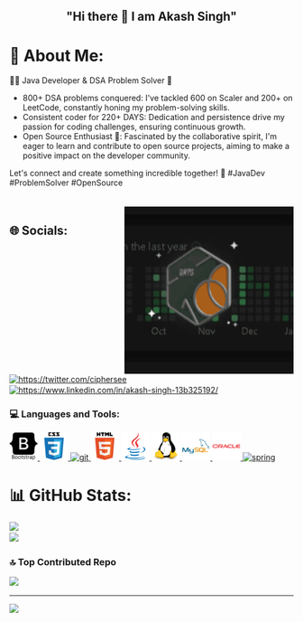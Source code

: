 <h2 align="center">"Hi there 👋 I am Akash Singh" </h2>

# 💫 About Me:
👩‍💻 Java Developer & DSA Problem Solver 🚀<br><ul>
<li>800+ DSA problems conquered: I've tackled 600 on Scaler and 200+ on LeetCode, constantly honing my problem-solving skills.</li>
<li>Consistent coder for 220+ DAYS: Dedication and persistence drive my passion for coding challenges, ensuring continuous growth.</li>
<li>Open Source Enthusiast 🌟: Fascinated by the collaborative spirit, I'm eager to learn and contribute to open source projects, aiming to make a positive impact on the developer community.</li>
</ul>
Let's connect and create something incredible together! 🤝 #JavaDev #ProblemSolver #OpenSource
<br>
<br>
<br>
<img align="right" alt="latest batch" width="300" src="https://github.com/akashsin63/akashsin63/blob/main/CPT2307241359-249x245.gif" >

## 🌐 Socials:
<p align="left">
<a href="https://twitter.com/https://twitter.com/ciphersee" target="blank"><img align="center" src="https://raw.githubusercontent.com/rahuldkjain/github-profile-readme-generator/master/src/images/icons/Social/twitter.svg" alt="https://twitter.com/ciphersee" height="45" width="55" /></a>
<a href="https://linkedin.com/in/https://www.linkedin.com/in/akash-singh-13b325192/" target="blank"><img align="center" src="https://raw.githubusercontent.com/rahuldkjain/github-profile-readme-generator/master/src/images/icons/Social/linked-in-alt.svg" alt="https://www.linkedin.com/in/akash-singh-13b325192/" height="45" width="55" /></a>

<h3 align="left">&#x1f4bb Languages and Tools:</h3>
<p align="left"> <a href="https://getbootstrap.com" target="_blank" rel="noreferrer"> <img src="https://raw.githubusercontent.com/devicons/devicon/master/icons/bootstrap/bootstrap-plain-wordmark.svg" alt="bootstrap" width="50" height="50"/> </a> <a href="https://www.w3schools.com/css/" target="_blank" rel="noreferrer"> <img src="https://raw.githubusercontent.com/devicons/devicon/master/icons/css3/css3-original-wordmark.svg" alt="css3" width="50" height="50"/> </a> <a href="https://git-scm.com/" target="_blank" rel="noreferrer"> <img src="https://www.vectorlogo.zone/logos/git-scm/git-scm-icon.svg" alt="git" width="50" height="50"/> </a> <a href="https://www.w3.org/html/" target="_blank" rel="noreferrer"> <img src="https://raw.githubusercontent.com/devicons/devicon/master/icons/html5/html5-original-wordmark.svg" alt="html5" width="50" height="50"/> </a> <a href="https://www.java.com" target="_blank" rel="noreferrer"> <img src="https://raw.githubusercontent.com/devicons/devicon/master/icons/java/java-original.svg" alt="java" width="50" height="50"/> </a> <a href="https://www.linux.org/" target="_blank" rel="noreferrer"> <img src="https://raw.githubusercontent.com/devicons/devicon/master/icons/linux/linux-original.svg" alt="linux" width="50" height="50"/> </a> <a href="https://www.mysql.com/" target="_blank" rel="noreferrer"> <img src="https://raw.githubusercontent.com/devicons/devicon/master/icons/mysql/mysql-original-wordmark.svg" alt="mysql" width="50" height="50""/> </a> <a href="https://www.oracle.com/" target="_blank" rel="noreferrer"> <img src="https://raw.githubusercontent.com/devicons/devicon/master/icons/oracle/oracle-original.svg" alt="oracle" width="50" height="50"/> </a> <a href="https://spring.io/" target="_blank" rel="noreferrer"> <img src="https://www.vectorlogo.zone/logos/springio/springio-icon.svg" alt="spring" width="50" height="50"/> </a> </p>


# 📊 GitHub Stats:
<!--![](https://github-readme-stats.vercel.app/api?username=akashsin63&theme=dark&hide_border=false&include_all_commits=true&count_private=true)<br/> -->
![](https://github-readme-stats.vercel.app/api/top-langs/?username=akashsin63&theme=dark&hide_border=false&include_all_commits=true&count_private=true&layout=compact)<br>
![](https://github-readme-streak-stats.herokuapp.com/?user=akashsin63&theme=dark&hide_border=false)<br/>


### 🔝 Top Contributed Repo
![](https://github-contributor-stats.vercel.app/api?username=akashsin63&limit=5&theme=radical&combine_all_yearly_contributions=true)

---
[![](https://visitcount.itsvg.in/api?id=akashsin63&icon=0&color=0)](https://visitcount.itsvg.in)


